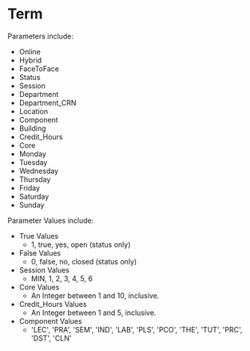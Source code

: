 # Term


Parameters include:
  * Online
  * Hybrid
  * FaceToFace
  * Status
  * Session
  * Department
  * Department_CRN
  * Location
  * Component
  * Building
  * Credit_Hours
  * Core
  * Monday
  * Tuesday
  * Wednesday
  * Thursday
  * Friday
  * Saturday
  * Sunday

Parameter Values include: 
  * True Values
    * 1, true, yes, open (status only)
  * False Values
    * 0, false, no, closed (status only)
  * Session Values
    * MIN, 1, 2, 3, 4, 5, 6
  * Core Values
    * An Integer between 1 and 10, inclusive.
  * Credit_Hours Values
    * An Integer between 1 and 5, inclusive.
  * Component Values
    * 'LEC', 'PRA', 'SEM', 'IND', 'LAB', 'PLS', 'PCO', 'THE', 'TUT', 'PRC', 'DST', 'CLN'
